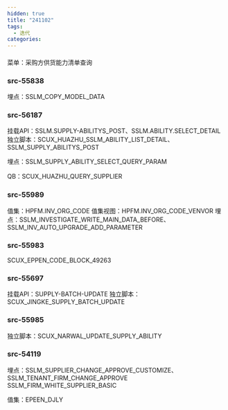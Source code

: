 ```yaml
---
hidden: true
title: "241102"
tags:
  - 迭代
categories:
---
```


#### 

菜单：采购方供货能力清单查询

### src-55838

埋点：SSLM_COPY_MODEL_DATA

### src-56187

挂载API：SSLM.SUPPLY-ABILITYS_POST、SSLM.ABILITY.SELECT_DETAIL
独立脚本：SCUX_HUAZHU_SSLM_ABILITY_LIST_DETAIL、SSLM_SUPPLY_ABILITYS_POST

埋点：SSLM_SUPPLY_ABILITY_SELECT_QUERY_PARAM

QB：SCUX_HUAZHU_QUERY_SUPPLIER

### src-55989

值集：HPFM.INV_ORG_CODE
值集视图：HPFM.INV_ORG_CODE_VENVOR
埋点：SSLM_INVESTIGATE_WRITE_MAIN_DATA_BEFORE、SSLM_INV_AUTO_UPGRADE_ADD_PARAMETER
### src-55983


SCUX_EPPEN_CODE_BLOCK_49263



### src-55697

挂载API：SUPPLY-BATCH-UPDATE
独立脚本：SCUX_JINGKE_SUPPLY_BATCH_UPDATE


### src-55985


独立脚本：SCUX_NARWAL_UPDATE_SUPPLY_ABILITY

### src-54119

埋点：SSLM_SUPPLIER_CHANGE_APPROVE_CUSTOMIZE、SSLM_TENANT_FIRM_CHANGE_APPROVE
	SSLM_FIRM_WHITE_SUPPLIER_BASIC

值集：EPEEN_DJLY


### 

### 

### 

### 

### 

### 

### 